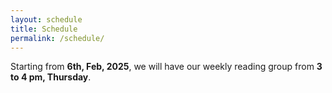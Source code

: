 ```yaml
---
layout: schedule
title: Schedule
permalink: /schedule/
---
```


Starting from **6th, Feb, 2025**, we will have our weekly reading group from **3 to 4 pm, Thursday**.
